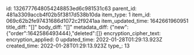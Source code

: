 id: 1326777648054248853ed6c981531c63
parent_id: 481a3309accb4f02b5f3817d538b10da
item_type: 1
item_id: 069c62b2fe97431686d1072c2f9241aa
item_updated_time: 1642661960951
title_diff: "[]"
body_diff: "[]"
metadata_diff: {"new":{"order":1642586493444},"deleted":[]}
encryption_cipher_text: 
encryption_applied: 0
updated_time: 2022-01-28T01:29:13.923Z
created_time: 2022-01-28T01:29:13.923Z
type_: 13